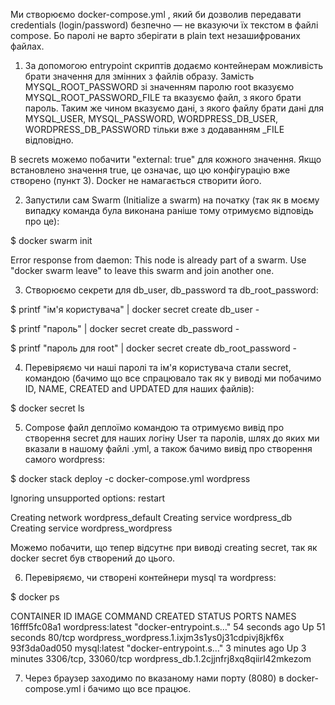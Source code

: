 Ми створюємо docker-compose.yml , який би дозволив передавати credentials (login/password) безпечно — не вказуючи їх текстом в файлі compose. Бо паролі не варто зберігати в plain text незашифрованих файлах.
1. За допомогою entrypoint скриптів додаємо контейнерам можливість брати значення для змінних з файлів образу. Замість MYSQL_ROOT_PASSWORD зі значенням паролю root вказуємо MYSQL_ROOT_PASSWORD_FILE та вказуємо файл, з якого брати пароль. Таким же чином вказуємо дані, з якого файлу брати дані для MYSQL_USER, MYSQL_PASSWORD, WORDPRESS_DB_USER, WORDPRESS_DB_PASSWORD тільки вже з додаванням _FILE відповідно.

В secrets можемо побачити "external: true" для кожного значення. Якщо встановлено значення true, це означає, що цю конфігурацію вже створено (пункт 3). Docker не намагається створити його.

2. Запустили сам Swarm (Initialize a swarm) на початку (так як в моєму випадку команда була виконана раніше тому отримуємо відповідь про це):

$ docker swarm init

Error response from daemon: This node is already part of a swarm. Use "docker swarm leave" to leave this swarm and join another one.

3. Створюємо секрети для db_user, db_password та db_root_password:

$ printf "ім'я користувача" | docker secret create db_user -

$ printf "пароль" | docker secret create db_password -

$ printf "пароль для root" | docker secret create db_root_password -

4. Перевіряємо чи наші паролі та ім'я користувача стали secret, командою (бачимо що все спрацювало так як у виводі ми побачимо ID, NAME, CREATED and UPDATED для наших файлів): 

$ docker secret ls

5. Compose файл деплоїмо командою та отримуємо вивід про створення secret для наших логіну User та паролів, шлях до яких ми вказали в нашому файлі .yml, а також бачимо вивід про створення самого wordpress:

$ docker stack deploy -c docker-compose.yml wordpress

Ignoring unsupported options: restart

Creating network wordpress_default
Creating service wordpress_db
Creating service wordpress_wordpress

Можемо побачити, що тепер відсутнє при виводі creating secret, так як docker secret був створений до цього.

6. Перевіряємо, чи створені контейнери mysql та wordpress:

$ docker ps

CONTAINER ID           IMAGE              COMMAND                  CREATED          STATUS          PORTS                 NAMES
16fff5fc08a1   wordpress:latest   "docker-entrypoint.s…"   54 seconds ago   Up 51 seconds   80/tcp                wordpress_wordpress.1.ixjm3s1ys0j31cdpivj8jkf6x
93f3da0ad050   mysql:latest       "docker-entrypoint.s…"   3 minutes ago    Up 3 minutes    3306/tcp, 33060/tcp   wordpress_db.1.2cjjnfrj8xq8qiirl42mkezom

7. Через браузер заходимо по вказаному нами порту (8080) в docker-compose.yml і бачимо що все працює.